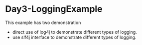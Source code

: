 # Day3-LoggingExample

This example has two demonstration
- direct use of log4j to demonstrate different types of logging.
- use slf4j interface to demonstrate different types of logging.

